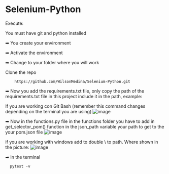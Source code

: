 # Selenium-Python

Execute:

You must have git and python installed

➡ You create your environment

➡ Activate the environment

➡ Change to your folder where you will work

Clone the repo

```
    https://github.com/WilsonMedina/Selenium-Python.git
 ```` 

➡ Now you add the requirements.txt file, only copy the path of the requirements.txt file in this project include it in the path, example:

If you are working con Git Bash (remember this command changes depending on the terminal you are using)
![image](https://github.com/WilsonMedina/Selenium-Python/assets/66540253/a776347a-b9ff-49f1-9abc-9d6337b23e07)

➡ Now in the functions.py file in the functions folder you have to add in get_selector_pom() function in the json_path variable your path to get to the
your pom.json file 
![image](https://github.com/WilsonMedina/Selenium-Python/assets/66540253/fe826d5b-b118-4f33-a6df-7933a7a298a6)

if you are working with windows add to double \\ to path. Where shown in the picture:
![image](https://github.com/WilsonMedina/Selenium-Python/assets/66540253/10e64f0e-deb3-4416-bae8-b45cf3c751e7)


➡ In the terminal 

```
  pytest -v
 ```` 

